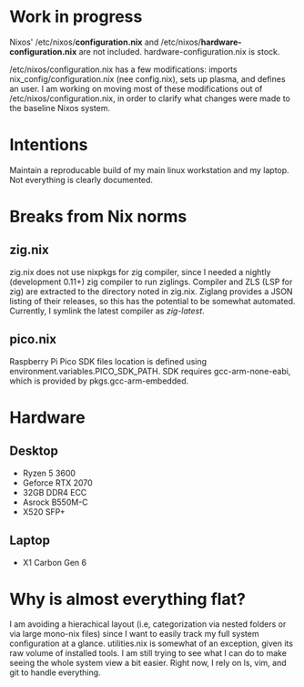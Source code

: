 # Work in progress
Nixos' /etc/nixos/__configuration.nix__ and /etc/nixos/__hardware-configuration.nix__ are not included. 
hardware-configuration.nix is stock.

/etc/nixos/configuration.nix has a few modifications: imports nix_config/configuration.nix (nee config.nix), sets up plasma, and defines an user. I am working on moving most of these modifications out of /etc/nixos/configuration.nix, in order to clarify what changes were made to the baseline Nixos system.

# Intentions
Maintain a reproducable build of my main linux workstation and my laptop. Not everything is clearly documented.

# Breaks from Nix norms
## zig.nix
zig.nix does not use nixpkgs for zig compiler, since I needed a nightly (development 0.11+) zig compiler to run ziglings. Compiler and ZLS (LSP for zig) are extracted to the directory noted in zig.nix. Ziglang provides a JSON listing of their releases, so this has the potential to be somewhat automated. Currently, I symlink the latest compiler as *zig-latest*. 
## pico.nix
Raspberry Pi Pico SDK files location is defined using environment.variables.PICO_SDK_PATH. SDK requires gcc-arm-none-eabi, which is provided by pkgs.gcc-arm-embedded.

# Hardware
## Desktop
- Ryzen 5 3600
- Geforce RTX 2070
- 32GB DDR4 ECC
- Asrock B550M-C
- X520 SFP+
## Laptop
- X1 Carbon Gen 6

# Why is almost everything flat?
I am avoiding a hierachical layout (i.e, categorization via nested folders or via large mono-nix files) since I want to easily track my full system configuration  at a glance. utilities.nix is somewhat of an exception, given its raw volume of installed tools. I am still trying to see what I can do to make seeing the whole system view a bit easier. Right now, I rely on ls, vim, and git to handle everything.
